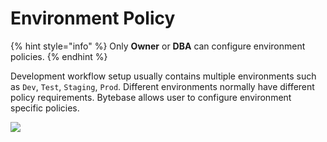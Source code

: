 # Environment Policy

{% hint style="info" %}
Only **Owner** or **DBA** can configure environment policies.
{% endhint %}

Development workflow setup usually contains multiple environments such as `Dev`, `Test`, `Staging`, `Prod`. Different environments normally have different policy requirements. Bytebase allows user to configure environment specific policies.

![](../../.gitbook/assets/Environment1.png)
